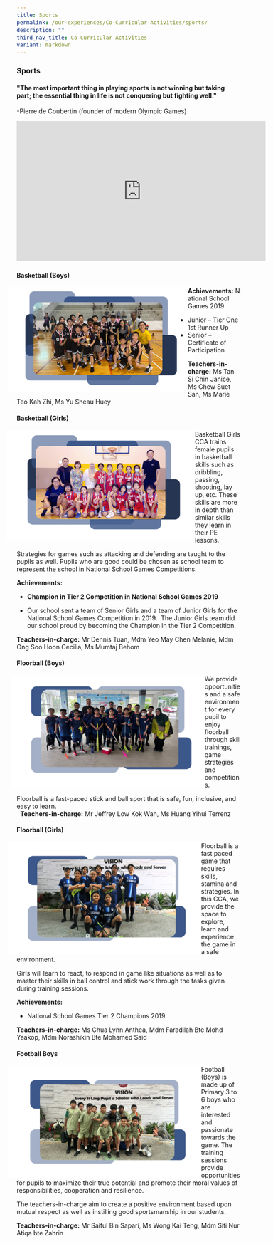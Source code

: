 ```yaml
---
title: Sports
permalink: /our-experiences/Co-Curricular-Activities/sports/
description: ""
third_nav_title: Co Curricular Activities
variant: markdown
---
```

### Sports

#### "The most important thing in playing sports is not winning but taking part; the essential thing in life is not conquering but fighting well."

\-Pierre de Coubertin (founder of modern Olympic Games)

<iframe width="560" height="315" src="https://www.youtube.com/embed/EnTPUv5asxU" title="YouTube video player" frameborder="0" allow="accelerometer; autoplay; clipboard-write; encrypted-media; gyroscope; picture-in-picture" allowfullscreen=""></iframe>

#### Basketball (Boys)

<img src="/images/Basketball_boys_1.png" style="width:420px;margin-right:-15px;margin-left:-20px" align="left"> 

**Achievements:**&nbsp;National School Games 2019 

*   Junior – Tier One 1st Runner Up
*   Senior – Certificate of Participation

**Teachers-in-charge:**&nbsp;Ms Tan Si Chin Janice, Ms Chew Suet San, Ms Marie Teo Kah Zhi, Ms Yu Sheau Huey

#### Basketball (Girls)

<img src="/images/Basketball_Girls.png" style="width:440px;margin-right:-15px;margin-left:-24px" align="left"> 

Basketball Girls CCA trains female pupils in basketball skills such as dribbling, passing, shooting, lay up, etc.&nbsp;These skills are more in depth than similar skills they learn in their PE lessons.&nbsp;

Strategies for games such as attacking and defending are taught to the pupils as well.&nbsp;Pupils who are good could be chosen as school team to represent the school in National School Games Competitions.

**Achievements:**&nbsp;

*   **Champion in Tier 2 Competition in National School Games 2019**

*   Our school sent a team of Senior Girls and a team of Junior Girls for the National School Games Competition in 2019.&nbsp; The Junior Girls team did our school proud by becoming the Champion in the Tier 2 Competition.

**Teachers-in-charge:**&nbsp;Mr Dennis Tuan, Mdm Yeo May Chen Melanie, Mdm Ong Soo Hoon Cecilia, Ms Mumtaj Behom

#### Floorball (Boys)

<img src="/images/Floorball_Boys.png" style="width:450px;margin-right:-15px;margin-left:-12px;" align="left"> 

We provide opportunities and a safe environment for every pupil to enjoy floorball through skill trainings, game strategies and competitions.&nbsp;

Floorball is a fast-paced stick and ball sport that is safe, fun, inclusive, and easy to learn.  
&nbsp;
**Teachers-in-charge:**&nbsp;Mr Jeffrey Low Kok Wah, Ms Huang Yihui Terrenz

#### Floorball (Girls)

<img src="/images/Floorball_Girls.png" style="width:450px;margin-right:-15px;margin-left:-20px" align="left"> 

Floorball is a fast paced game that requires skills, stamina and strategies.&nbsp;In this CCA, we provide the space to explore, learn and experience the game in a safe environment.&nbsp;

Girls will learn to react, to respond in game like situations as well as to master their skills in ball control and stick work through the tasks given during training sessions.

**Achievements:**&nbsp;

*   National School Games Tier 2 Champions&nbsp;2019&nbsp;  

**Teachers-in-charge:**&nbsp;Ms Chua Lynn Anthea, Mdm Faradilah Bte Mohd Yaakop, Mdm Norashikin Bte Mohamed Said
#### Football Boys

<img src="/images/Football_Boys.png" style="width:450px;margin-right:-15px;margin-left:-20px" align="left"> 

Football (Boys) is made up of Primary 3 to 6 boys who are interested and passionate towards the game.&nbsp;The training sessions provide opportunities for pupils to maximize their true potential and promote their moral values of responsibilities, cooperation and resilience.&nbsp;

The teachers-in-charge aim to create a positive environment based upon mutual respect as well as instilling good sportsmanship in our students.

**Teachers-in-charge:**&nbsp;Mr Saiful Bin Sapari, Ms Wong Kai Teng, Mdm Siti Nur Atiqa bte Zahrin